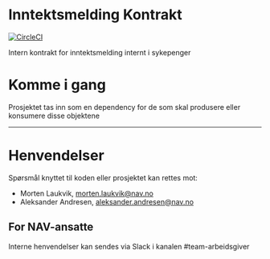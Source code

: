 Inntektsmelding Kontrakt
================

[![CircleCI](https://circleci.com/gh/navikt/inntektsmelding-kontrakt/tree/master.svg?style=svg)](https://circleci.com/gh/navikt/inntektsmelding-kontrakt/tree/master)

Intern kontrakt for inntektsmelding internt i sykepenger

# Komme i gang

Prosjektet tas inn som en dependency for de som skal produsere eller konsumere disse objektene

---

# Henvendelser

Spørsmål knyttet til koden eller prosjektet kan rettes mot:

* Morten Laukvik, morten.laukvik@nav.no
* Aleksander Andresen, aleksander.andresen@nav.no

## For NAV-ansatte

Interne henvendelser kan sendes via Slack i kanalen #team-arbeidsgiver
